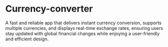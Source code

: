 # Currency-converter
A fast and reliable app that delivers instant currency conversion, supports multiple currencies, and displays real-time exchange rates, ensuring users stay updated with global financial changes while enjoying a user-friendly and efficient design.
